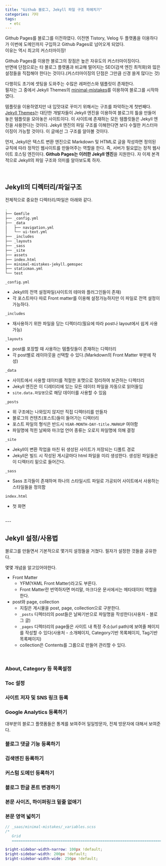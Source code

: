 ```yaml
---
title: "Github 블로그, Jekyll 파일 구조 파헤치기"
categories: 기타
tags:
  - etc
---
```


Github Pages를 블로그를 이전하였다. 이전엔 Tistory, Velog 두 플랫폼을 이용하다가 이번에 도메인까지 구입하고 Github Pages로 넘어오게 되었다.  
이유는 역시 최고의 커스터마이징!  

Github Pages를 이용한 블로그의 장점은 높은 자유도의 커스터마이징이다.  
반면에 단점으로는 타 블로그 플랫폼과 비교해 떨어지는 SEO(검색 엔진 최적화)와 많은 설정들을 직접해야 한다는 것이다.(커스터마이징의 단점은 그만큼 신경 쓸게 많다는 것)  

다행히도 초기에 셋팅을 도와주는 수많은 레퍼런스와 템플릿이 존재한다.  
필자는 그 중에서 Jekyll Themes의 [minimal-mistakes](https://github.com/mmistakes/minimal-mistakes)를 이용하여 블로그를 시작하였다.  

템플릿을 이용하였지만 내 입맛대로 꾸미기 위해서는 구조를 파악하는게 첫번째다.  
[Jekyll Themes](http://jekyllthemes.org/)는 대단한 개발자들이 Jekyll 엔진을 이용하여 블로그의 틀을 만들어 놓은 템플릿을 모아놓은 사이트이다. 이 사이트에 존재하는 모든 템플릿들은 Jekyll 엔진을 사용한다는 것이다. Jekyll 엔진의 파일 구조를 이해한다면 보다 수월한 커스터마이징이 가능할 것이다. 이 글에선 그 구조를 알아볼 것이다.  

먼저, Jekyll은 텍스트 변환 엔진으로 Markdown 및 HTML로 글을 작성하면 정의된 규칙에 따라 정적인 웹사이트를 만들어주는 역할을 한다. 즉, 서버가 필요없는 정적 웹사이트 호스팅 엔진이다. **Github Pages는 이러한 Jekyll 엔진**을 지원한다. 자 이제 본격적으로 Jekyll의 파일 구조와 의미를 알아보도록 하자.  

<br />  

## **Jekyll의 디렉터리/파일구조**
전체적으로 중요한 디렉터리/파일은 아래와 같다.  

```bash
.
├── Gemfile
├── _config.yml
├── _data
│   ├── navigation.yml
│   └── ui-text.yml
├── _includes
├── _layouts
├── _sass
├── _site
├── assets
├── index.html
├── minimal-mistakes-jekyll.gemspec
├── staticman.yml
└── test
```  

`_config.yml`  
- Jekyll의 전역 설정파일(사이트의 테마와 플러그인들이 존재)  
- 각 포스트마다 따로 Front matter를 이용해 설정가능하지만 이 파일로 전역 설정이 가능하다.

`_includes`  
- 재사용하기 위한 파일을 담는 디렉터리(필요에 따라 post나 layout에서 쉽게 사용 가능)  

`_layouts`  
- post를 포장할 때 사용하는 템플릿들이 존재하는 디렉터리
- 각 post별로 레이아웃을 선택할 수 있다.(Markdown의 Front Matter 부분에 작성)  

`_data`  
- 사이트에서 사용할 데이터를 적절한 포맷으로 정리하여 보관하는 디렉터리  
- Jekyll 엔진은 이 디레터리에 있는 모든 데이터 파일을 자동으로 읽어들임
- `site.data.파일명`으로 해당 데이터를 사용할 수 있음

`_posts`  
- 위 구조에는 나와있지 않지만 직접 디렉터리를 만들자
- 블로그의 컨텐츠(포스트)들이 들어가는 디렉터리
- 포스트 파일의 형식은 반드시 `YEAR-MONTH-DAY-title.MARKUP` 여야함
- 파일명에 적힌 날짜와 마크업 언어 종류는 오로지 파일명에 의해 결정  

`_site`  
- Jekyll이 변환 작업을 마친 뒤 생성된 사이트가 저장되는 디폴트 경로  
- Jekyll은 빌드 시 작성된 게시글마다 html 파일을 미리 생성한다. 생성된 파일들은 이 디렉터리 밑으로 들어간다.

`_sass`
- Sass 조각들이 존재하며 하나의 스타일시트 파일로 가공되어 사이트에서 사용하는 스타일들을 정의함

`index.html`
- 첫 화면

<br />
---
<br />

## Jekyll 설정/사용법
블로그를 만들면서 기본적으로 몇가지 설정들을 거쳤다. 필자가 설정한 것들을 공유한다.  

몇몇 개념을 알고있어야한다.
- Front Matter 
  - YFM(YAML Front Matter)라고도 부른다.  
  - Front Matter란 번역하자면 머리말, 마크다운 문서에서는 메타데이터 역할을 한다.
- post와 page, collection
  - 지킬은 게시물을 post, page, collection으로 구분한다.  
  - `_posts` 디렉터리의 post들은 날짜기반으로 파일명을 작성한다(사용처 - 블로그 글)  
  - `_pages` 디렉터리의 page들은 사이트 내 특정 주소(url path)에 보여줄 페이지를 작성할 수 있다(사용처 - 소개페이지, Category기반 목록페이지, Tag기반 목록페이지)  
  - collection은 Contents를 그룹으로 만들어 관리할 수 있다.  

<br />


### About, Category 등 목록설정

### Toc 설정

### 사이트 저자 및 SNS 링크 등록

### Google Analytics 등록하기
대부분의 블로그 플랫폼들은 통계를 보여주어 일일방문자, 전체 방문자에 대해서 보여준다.  

### 블로그 댓글 기능 등록하기

### 검색엔진 등록하기

### 커스텀 도메인 등록하기

### 블로그 한글 폰트 변경하기

### 본문 사이즈, 하이퍼링크 밑줄 없애기

### 본문 영역 넓히기
```scss
// _saas/minimal-mistakes/_variables.scss
/*
   Grid
   ========================================================================== */

$right-sidebar-width-narrow: 100px !default;
$right-sidebar-width: 200px !default;
$right-sidebar-width-wide: 250px !default;
```